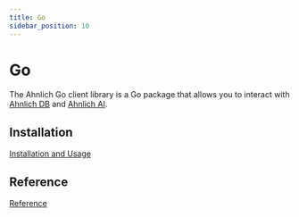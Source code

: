 ```yaml
---
title: Go
sidebar_position: 10
---
```


# Go

The Ahnlich Go client library is a Go package that allows you to interact with [Ahnlich DB](/docs/components/ahnlich-db/ahnlich-db.md) and [Ahnlich AI](/docs/components/ahnlich-ai/ahnlich-ai.md).


## Installation
[Installation and Usage](installation-and-usage.md)


## Reference
[Reference](reference.md)

